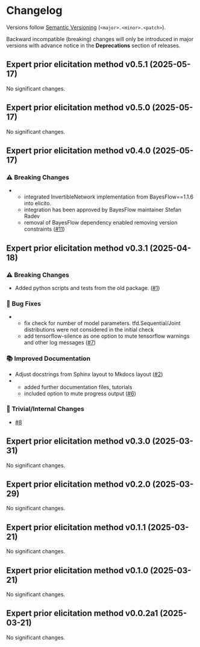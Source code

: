 # Changelog

Versions follow [Semantic Versioning](https://semver.org/) (`<major>.<minor>.<patch>`).

Backward incompatible (breaking) changes will only be introduced in major versions
with advance notice in the **Deprecations** section of releases.

<!--
You should *NOT* be adding new changelog entries to this file,
this file is managed by towncrier.
See `changelog/README.md`.

You *may* edit previous changelogs to fix problems like typo corrections or such.
To add a new changelog entry, please see
`changelog/README.md`
and https://pip.pypa.io/en/latest/development/contributing/#news-entries,
noting that we use the `changelog` directory instead of news,
markdown instead of restructured text and use slightly different categories
from the examples given in that link.
-->

<!-- towncrier release notes start -->

## Expert prior elicitation method v0.5.1 (2025-05-17)

No significant changes.


## Expert prior elicitation method v0.5.0 (2025-05-17)

No significant changes.


## Expert prior elicitation method v0.4.0 (2025-05-17)

### ⚠️ Breaking Changes

- + integrated InvertibleNetwork implementation from BayesFlow==1.1.6 into elicito.
  + integration has been approved by BayesFlow maintainer Stefan Radev
  + removal of BayesFlow dependency enabled removing version constraints ([#11](https://github.com/florence-bockting/elicito/pull/11))


## Expert prior elicitation method v0.3.1 (2025-04-18)

### ⚠️ Breaking Changes

- Added python scripts and tests from the old package. ([#1](https://github.com/florence-bockting/elicito/pull/1))

### 🐛 Bug Fixes

- + fix check for number of model parameters. tfd.Sequential/Joint distributions were not considered in the initial check
  + add tensorflow-silence as one option to mute tensorflow warnings and other log messages ([#7](https://github.com/florence-bockting/elicito/pull/7))

### 📚 Improved Documentation

- Adjust docstrings from Sphinx layout to Mkdocs layout ([#2](https://github.com/florence-bockting/elicito/pull/2))
- + added further documentation files, tutorials
  + included option to mute progress output ([#6](https://github.com/florence-bockting/elicito/pull/6))

### 🔧 Trivial/Internal Changes

- [#8](https://github.com/florence-bockting/elicito/pull/8)


## Expert prior elicitation method v0.3.0 (2025-03-31)

No significant changes.


## Expert prior elicitation method v0.2.0 (2025-03-29)

No significant changes.


## Expert prior elicitation method v0.1.1 (2025-03-21)

No significant changes.


## Expert prior elicitation method v0.1.0 (2025-03-21)

No significant changes.


## Expert prior elicitation method v0.0.2a1 (2025-03-21)

No significant changes.
